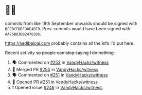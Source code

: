 # 👋🏻
<!--
**aadibajpai/aadibajpai** is a ✨ _special_ ✨ repository because its `README.md` (this file) appears on your GitHub profile.
-->
commits from like 18th September onwards should be signed with `BFE0CFDBF90E4BF0`. Prev. commits would have been signed with `AA75B83DB24703D6`.

https://aadibajpai.com probably contains all the info I'd put here.

Recent activity ~~so people can stop saying I do nothing~~:
<!--START_SECTION:activity-->
1. 🗣 Commented on [#252](https://github.com/VandyHacks/witness/issues/252) in [VandyHacks/witness](https://github.com/VandyHacks/witness)
2. 🎉 Merged PR [#250](https://github.com/VandyHacks/witness/pull/250) in [VandyHacks/witness](https://github.com/VandyHacks/witness)
3. 🗣 Commented on [#251](https://github.com/VandyHacks/witness/issues/251) in [VandyHacks/witness](https://github.com/VandyHacks/witness)
4. 💪 Opened PR [#251](https://github.com/VandyHacks/witness/pull/251) in [VandyHacks/witness](https://github.com/VandyHacks/witness)
5. ❗️ Opened issue [#246](https://github.com/VandyHacks/witness/issues/246) in [VandyHacks/witness](https://github.com/VandyHacks/witness)
<!--END_SECTION:activity-->
